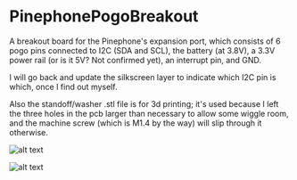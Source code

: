 # PinephonePogoBreakout

A breakout board for the Pinephone's expansion port, which consists of 6 pogo pins connected to I2C (SDA and SCL), the battery (at 3.8V), a 3.3V power rail (or is it 5V? Not confirmed yet), an interrupt pin, and GND.


I will go back and update the silkscreen layer to indicate which I2C pin is which, once I find out myself.

Also the standoff/washer .stl file is for 3d printing; it's used because I left the three holes in the pcb larger than necessary to allow some wiggle room, and the machine screw (which is M1.4 by the way) will slip through it otherwise.



![alt text](https://github.com/SMR404/PinephonePogoBreakout/blob/master/comparisonPic.jpg "Comparison with and without breakout board attached")

![alt text](https://github.com/SMR404/PinephonePogoBreakout/blob/master/boardScreencap.PNG "KiCad screenshot")
